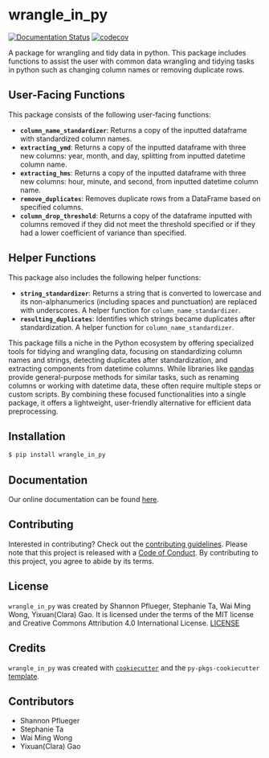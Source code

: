 # wrangle_in_py
[![Documentation Status](https://readthedocs.org/projects/wrangle-in-py/badge/?version=latest)](https://wrangle-in-py.readthedocs.io/en/latest/?badge=latest) [![codecov](https://codecov.io/gh/UBC-MDS/wrangle_in_py/graph/badge.svg?token=2TTQ23iNKM)](https://codecov.io/gh/UBC-MDS/wrangle_in_py)

A package for wrangling and tidy data in python. This package includes functions to assist the user with common data wrangling and tidying tasks in python such as changing column names or removing duplicate rows. 

## User-Facing Functions

This package consists of the following user-facing functions:

- **`column_name_standardizer`**: Returns a copy of the inputted dataframe with standardized column names.
- **`extracting_ymd`**: Returns a copy of the inputted dataframe with three new columns: year, month, and day, splitting from inputted datetime column name.
- **`extracting_hms`**: Returns a copy of the inputted dataframe with three new columns: hour, minute, and second, from inputted datetime column name.
- **`remove_duplicates`**: Removes duplicate rows from a DataFrame based on specified columns.
- **`column_drop_threshold`**: Returns a copy of the dataframe inputted with columns removed if they did not meet the threshold specified or if they had a lower coefficient of variance than specified.

## Helper Functions

This package also includes the following helper functions:

- **`string_standardizer`**: Returns a string that is converted to lowercase and its non-alphanumerics (including spaces and punctuation) are replaced with underscores. A helper function for `column_name_standardizer`.
- **`resulting_duplicates`**: Identifies which strings became duplicates after standardization. A helper function for `column_name_standardizer`.

This package fills a niche in the Python ecosystem by offering specialized tools for tidying and wrangling data, focusing on standardizing column names and strings, detecting duplicates after standardization, and extracting components from datetime columns. While libraries like [pandas](https://pypi.org/project/pandas/) provide general-purpose methods for similar tasks, such as renaming columns or working with datetime data, these often require multiple steps or custom scripts. By combining these focused functionalities into a single package, it offers a lightweight, user-friendly alternative for efficient data preprocessing.


## Installation

```bash
$ pip install wrangle_in_py
```

## Documentation

Our online documentation can be found [here](https://wrangle-in-py.readthedocs.io/en/latest/?badge=latest).

## Contributing

Interested in contributing? Check out the [contributing guidelines](CONTRIBUTING.md). Please note that this project is released with a [Code of Conduct](CONDUCT.md). By contributing to this project, you agree to abide by its terms.

## License

`wrangle_in_py` was created by Shannon Pflueger, Stephanie Ta, Wai Ming Wong, Yixuan(Clara) Gao. It is licensed under the terms of the MIT license and Creative Commons Attribution 4.0 International License. [LICENSE](LICENSE)

## Credits

`wrangle_in_py` was created with [`cookiecutter`](https://cookiecutter.readthedocs.io/en/latest/) and the `py-pkgs-cookiecutter` [template](https://github.com/py-pkgs/py-pkgs-cookiecutter).

## Contributors
- Shannon Pflueger
- Stephanie Ta
- Wai Ming Wong
- Yixuan(Clara) Gao
